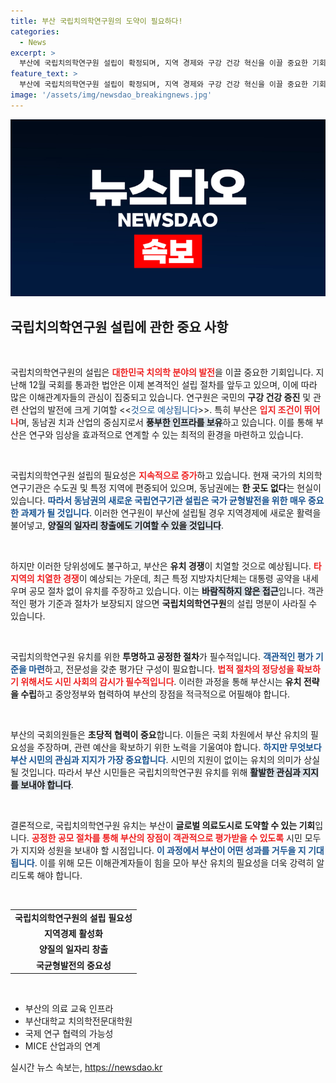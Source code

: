 ```yaml
---
title: 부산 국립치의학연구원의 도약이 필요하다!
categories:
  - News
excerpt: >
  부산에 국립치의학연구원 설립이 확정되며, 지역 경제와 구강 건강 혁신을 이끌 중요한 기회가 열렸다! 공정한 유치 절차와 시민의 지지가 미래의 성장 동력을 확보할 수 있는 핵심입니다.
feature_text: >
  부산에 국립치의학연구원 설립이 확정되며, 지역 경제와 구강 건강 혁신을 이끌 중요한 기회가 열렸다! 공정한 유치 절차와 시민의 지지가 미래의 성장 동력을 확보할 수 있는 핵심입니다.
image: '/assets/img/newsdao_breakingnews.jpg'
---
```


<p><img src="/assets/img/newsdao_breakingnews.jpg" alt="ranknews 속보" /></p>

<h2 data-ke-size="size26">국립치의학연구원 설립에 관한 중요 사항</h2>

<p data-ke-size="size16">&nbsp;</p>

<p>국립치의학연구원의 설립은 <b><span style="color: #ee2323;">대한민국 치의학 분야의 발전</span></b>을 이끌 중요한 기회입니다. 지난해 12월 국회를 통과한 법안은 이제 본격적인 설립 절차를 앞두고 있으며, 이에 따라 많은 이해관계자들의 관심이 집중되고 있습니다. 연구원은 국민의 <b>구강 건강 증진</b> 및 관련 산업의 발전에 크게 기여할 &lt;&lt;<span style="color: #1a5490;">것으로 예상됩니다</span>&gt;&gt;. 특히 부산은 <b><span style="color: #ee2323;">입지 조건이 뛰어나</span></b>며, 동남권 치과 산업의 중심지로서 <b><span style="background-color: #21538527;">풍부한 인프라를 보유</span></b>하고 있습니다. 이를 통해 부산은 연구와 임상을 효과적으로 연계할 수 있는 최적의 환경을 마련하고 있습니다.</p></p>

<p data-ke-size="size16">&nbsp;</p>

<p>국립치의학연구원 설립의 필요성은 <b><span style="color: #ee2323;">지속적으로 증가</span></b>하고 있습니다. 현재 국가의 치의학 연구기관은 수도권 및 특정 지역에 편중되어 있으며, 동남권에는 <b>한 곳도 없다</b>는 현실이 있습니다. <b><span style="color: #1a5490;">따라서 동남권의 새로운 국립연구기관 설립은 국가 균형발전을 위한 매우 중요한 과제가 될 것입니다</span></b>. 이러한 연구원이 부산에 설립될 경우 지역경제에 새로운 활력을 불어넣고, <b><span style="background-color: #21538527;">양질의 일자리 창출에도 기여할 수 있을 것입니다</span></b>.</p>

<p data-ke-size="size16">&nbsp;</p>

<p>하지만 이러한 당위성에도 불구하고, 부산은 <b>유치 경쟁</b>이 치열할 것으로 예상됩니다. <b><span style="color: #ee2323;">타 지역의 치열한 경쟁</span></b>이 예상되는 가운데, 최근 특정 지방자치단체는 대통령 공약을 내세우며 공모 절차 없이 유치를 주장하고 있습니다. 이는 <b><span style="background-color: #21538527;">바람직하지 않은 접근</span></b>입니다. 객관적인 평가 기준과 절차가 보장되지 않으면 <b>국립치의학연구원</b>의 설립 명분이 사라질 수 있습니다.</p>

<p data-ke-size="size16">&nbsp;</p>

<p>국립치의학연구원 유치를 위한 <b>투명하고 공정한 절차</b>가 필수적입니다. <b><span style="color: #1a5490;">객관적인 평가 기준을 마련</span></b>하고, 전문성을 갖춘 평가단 구성이 필요합니다. <b><span style="color: #ee2323;">법적 절차의 정당성을 확보하기 위해서도 시민 사회의 감시가 필수적입니다</span></b>. 이러한 과정을 통해 부산시는 <b>유치 전략을 수립</b>하고 중앙정부와 협력하여 부산의 장점을 적극적으로 어필해야 합니다.</p>

<p data-ke-size="size16">&nbsp;</p>

<p>부산의 국회의원들은 <b>초당적 협력이 중요</b>합니다. 이들은 국회 차원에서 부산 유치의 필요성을 주장하며, 관련 예산을 확보하기 위한 노력을 기울여야 합니다. <b><span style="color: #1a5490;">하지만 무엇보다 부산 시민의 관심과 지지가 가장 중요합니다</span></b>. 시민의 지원이 없이는 유치의 의미가 상실될 것입니다. 따라서 부산 시민들은 국립치의학연구원 유치를 위해 <b><span style="background-color: #21538527;">활발한 관심과 지지를 보내야 합니다</span></b>.</p>

<p data-ke-size="size16">&nbsp;</p>

<p>결론적으로, 국립치의학연구원 유치는 부산이 <b>글로벌 의료도시로 도약할 수 있는 기회</b>입니다. <b><span style="color: #ee2323;">공정한 공모 절차를 통해 부산의 장점이 객관적으로 평가받을 수 있도록</span></b> 시민 모두가 지지와 성원을 보내야 할 시점입니다. <b><span style="color: #1a5490;">이 과정에서 부산이 어떤 성과를 거두을 지 기대됩니다</span></b>. 이를 위해 모든 이해관계자들이 힘을 모아 부산 유치의 필요성을 더욱 강력히 알리도록 해야 합니다. </p>

<p data-ke-size="size16">&nbsp;</p>

<table>
  <tr>
    <td style="text-align: center; height: 17px;"><b>국립치의학연구원의 설립 필요성</b></td>
  </tr>
  <tr>
    <td style="text-align: center; height: 17px;"><b>지역경제 활성화</b></td>
  </tr>
  <tr>
    <td style="text-align: center; height: 17px;"><b>양질의 일자리 창출</b></td>
  </tr>
  <tr>
    <td style="text-align: center; height: 17px;"><b>국균형발전의 중요성</b></td>
  </tr>

</table>

<p data-ke-size="size16">&nbsp;</p>

<ul>
  <li>부산의 의료 교육 인프라</li>
  <li>부산대학교 치의학전문대학원</li>
  <li>국제 연구 협력의 가능성</li>
  <li>MICE 산업과의 연계</li>
</ul>
실시간 뉴스 속보는, <a href="https://newsdao.kr" rel="dofollow">https://newsdao.kr</a>


